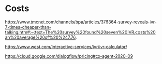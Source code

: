 # Costs

https://www.tmcnet.com/channels/bpa/articles/376364-survey-reveals-ivr-7-times-cheaper-than-talking.htm#:~:text=The%20survey%20found%20seven%20IVR,costs%20an%20average%20of%20%247.76.

https://www.west.com/interactive-services/ivr/ivr-calculator/

https://cloud.google.com/dialogflow/pricing#cx-agent-2020-09
